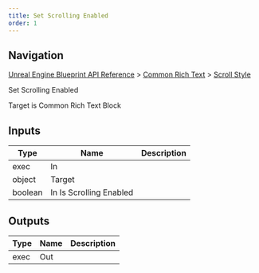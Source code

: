 ```yaml
---
title: Set Scrolling Enabled
order: 1
---
```

## Navigation

[Unreal Engine Blueprint API Reference](https://dev.epicgames.com/documentation/en-us/unreal-engine/BlueprintAPI) > [Common Rich Text](https://dev.epicgames.com/documentation/en-us/unreal-engine/BlueprintAPI/CommonRichText) > [Scroll Style](https://dev.epicgames.com/documentation/en-us/unreal-engine/BlueprintAPI/CommonRichText/ScrollStyle)

Set Scrolling Enabled

Target is Common Rich Text Block

## Inputs

| Type | Name | Description |
| --- | --- | --- |
| exec | In |  |
| object | Target |  |
| boolean | In Is Scrolling Enabled |  |

## Outputs

| Type | Name | Description |
| --- | --- | --- |
| exec | Out |  |
